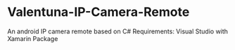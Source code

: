 # Valentuna-IP-Camera-Remote
An android IP camera remote based on C#
  Requirements:
  Visual Studio with Xamarin Package
